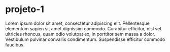 # projeto-1
Lorem ipsum dolor sit amet, consectetur adipiscing elit. Pellentesque elementum sapien sit amet dignissim commodo. Curabitur efficitur, nisl vel ultricies rhoncus, quam odio volutpat ex, in porttitor sem massa a dolor. Vestibulum pulvinar convallis condimentum. Suspendisse efficitur commodo faucibus.
